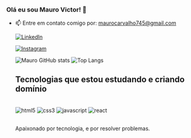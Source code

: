 ### Olá eu sou Mauro Victor! 👋
- 📫 Entre em contato comigo por: maurocarvalho745@gmail.com

  [![LinkedIn](https://img.shields.io/badge/LinkedIn-0077B5?style=for-the-badge&logo=linkedin&logoColor=white)](https://www.linkedin.com/in/mauro-victor-11298a256)

  [![Instagram](https://img.shields.io/badge/Instagram-E4405F?style=for-the-badge&logo=instagram&logoColor=white)](https://www.instagram.com/@maurov1ctor)

  ![Mauro GitHub stats](https://github-readme-stats.vercel.app/api?username=maurov1ctor&show_icons=true&theme=dracula)
  ![Top Langs](https://github-readme-stats.vercel.app/api/top-langs/?username=maurov1ctor&layout=compact)

  ## Tecnologias que estou estudando e criando domínio

  <div style= "display: inline_block"><br/>
    <img align="center" alt="html5" src="https://img.shields.io/badge/HTML5-E34F26?style=for-the-badge&logo=html5&logoColor=white" />
    <img align="center" alt="css3" src="https://img.shields.io/badge/CSS3-1572B6?style=for-the-badge&logo=css3&logoColor=white" />
    <img align="center" alt="javascript" src="https://img.shields.io/badge/JavaScript-323330?style=for-the-badge&logo=javascript&logoColor=F7DF1E" />
    <img align="center" alt="react" src="https://img.shields.io/badge/React-20232A?style=for-the-badge&logo=react&logoColor=61DAFB" />
  </div><br/>

  Apaixonado por tecnologia, e por resolver problemas.
